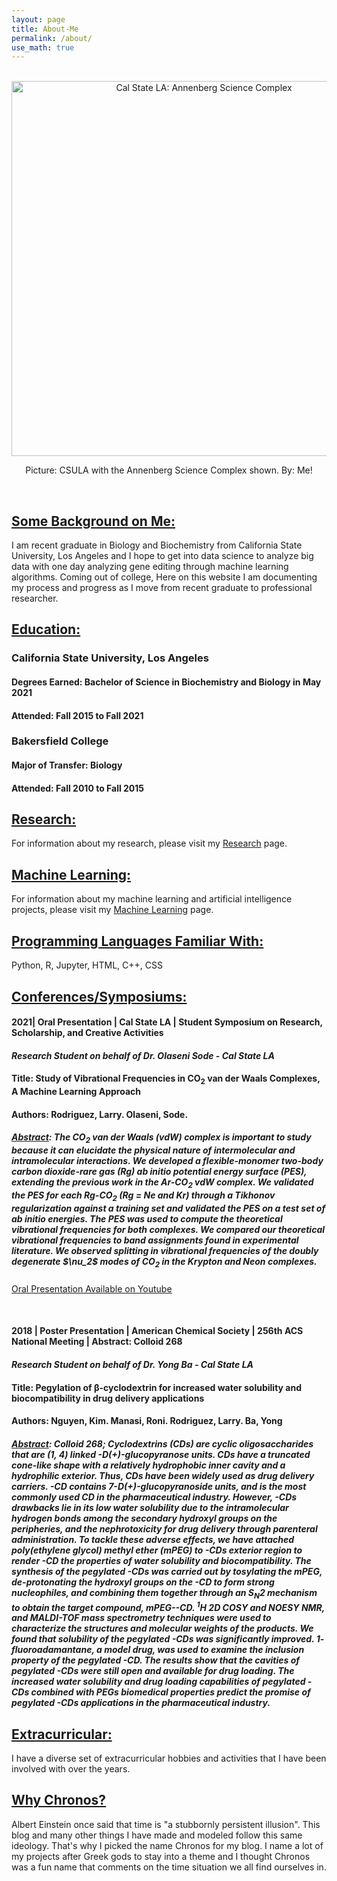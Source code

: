 ```yaml
---
layout: page
title: About-Me
permalink: /about/
use_math: true
---
```


<style type="text/css" media="screen">
  .container {
    text-align: center;
  }

</style>

<br>


<div class="container">
<img width="600" img src="https://i.ibb.co/SNKLbTp/csulapic.png" alt="Cal State LA: Annenberg Science Complex">
<p>Picture: CSULA with the Annenberg Science Complex shown. By: Me!</p>
</div>

<br>

<h2><u> Some Background on Me: </u></h2>

I am recent graduate in Biology and Biochemistry from California State University, Los Angeles and I hope to get into data science to analyze big data with one day analyzing gene editing through machine learning algorithms. Coming out of college, Here on this website I am documenting my process and progress as I move from recent graduate to professional researcher.

<h2><u> Education: </u></h2> 

<h3>California State University, Los Angeles</h3>

<h4>Degrees Earned: Bachelor of Science in Biochemistry and Biology in May 2021</h4>

<h4>Attended: Fall 2015 to Fall 2021</h4>


<h3>Bakersfield College</h3>

<h4>Major of Transfer: Biology</h4>

<h4>Attended: Fall 2010 to Fall 2015</h4>


<h2><u> Research: </u></h2> 
For information about my research, please visit my <a href="/research/">Research</a> page.

<h2><u> Machine Learning: </u></h2> 
For information about my machine learning and artificial intelligence projects, please visit my <a href="/artificialintelligence/">Machine Learning</a> page.

<h2><u> Programming Languages Familiar With:</u></h2>

Python, R, Jupyter, HTML, C++, CSS 

<h2><u> Conferences/Symposiums: </u></h2>


<h4><b>2021| Oral Presentation | Cal State LA | Student Symposium on Research, Scholarship, and Creative Activities</b></h4>

<h4><i>Research Student on behalf of Dr. Olaseni Sode - Cal State LA</i></h4>

<h4><b>Title: Study of Vibrational Frequencies in CO<sub>2</sub> van der Waals Complexes, A Machine Learning Approach</b></h4>

<h4>Authors: Rodriguez, Larry. Olaseni, Sode.</h4>

<h5><u>Abstract</u>: The CO<sub>2</sub> van der Waals (vdW) complex is important to study because it can elucidate the physical nature of intermolecular and intramolecular interactions. We developed a flexible-monomer two-body carbon dioxide-rare gas (Rg) <i> ab initio </i> potential energy surface (PES), extending the previous work in the Ar-CO<sub>2</sub>  vdW complex. We validated the PES for each Rg-CO<sub>2</sub>  (Rg = Ne and Kr) through a Tikhonov regularization against a training set and validated the PES on a test set of <i> ab initio </i> energies. The PES was used to compute the theoretical vibrational frequencies for both complexes. We compared our theoretical vibrational frequencies to band assignments found in experimental literature. We observed splitting in vibrational frequencies of the doubly degenerate $\nu_2$ modes of CO<sub>2</sub>  in the Krypton and Neon complexes.</h5>

<a href="https://www.youtube.com/watch?v=72dYTNtnTlg">Oral Presentation Available on Youtube</a>

<br>

<h4><b>2018 | Poster Presentation | American Chemical Society | 256th ACS National Meeting | Abstract: Colloid 268 </b></h4>

<h4><i>Research Student on behalf of Dr. Yong Ba - Cal State LA</i></h4>

<h4><b>Title: Pegylation of β-cyclodextrin for increased water solubility and biocompatibility in drug
delivery applications</b></h4>

<h4>Authors: Nguyen, Kim. Manasi, Roni. Rodriguez, Larry. Ba, Yong</h4>

<h5><u>Abstract</u>: Colloid 268; Cyclodextrins (CDs) are cyclic oligosaccharides that are (1, 4) linked -D(+)-glucopyranose units. CDs have a truncated cone-like shape with a relatively hydrophobic inner cavity and a hydrophilic exterior. Thus, CDs have been widely used as drug delivery carriers. -CD contains 7-D(+)-glucopyranoside units, and is the most commonly used CD in the pharmaceutical industry. However, -CDs drawbacks lie in its low water
solubility due to the intramolecular hydrogen bonds among the secondary hydroxyl groups on the peripheries,
and the nephrotoxicity for drug delivery through parenteral administration. To tackle these adverse effects, we
have attached poly(ethylene glycol) methyl ether (mPEG) to -CDs exterior region to render -CD the properties of
water solubility and biocompatibility. The synthesis of the pegylated -CDs was carried out by tosylating the
mPEG, de-protonating the hydroxyl groups on the -CD to form strong nucleophiles, and combining them
together through an S<sub>N</sub>2 mechanism to obtain the target compound, mPEG--CD. <sup>1</sup>H 2D COSY and NOESY
NMR, and MALDI-TOF mass spectrometry techniques were used to characterize the structures and molecular
weights of the products. We found that solubility of the pegylated -CDs was significantly improved. 1-
fluoroadamantane, a model drug, was used to examine the inclusion property of the pegylated -CD. The results
show that the cavities of pegylated -CDs were still open and available for drug loading. The increased water
solubility and drug loading capabilities of pegylated -CDs combined with PEGs biomedical properties predict
the promise of pegylated -CDs applications in the pharmaceutical industry.
</h5>

<h2><u> Extracurricular: </u></h2> 

I have a diverse set of extracurricular hobbies and activities that I have been involved with over the years. 

<h2><u> Why Chronos? </u></h2> 

Albert Einstein once said that time is "a stubbornly persistent illusion". This blog and many other things I have made and modeled follow this same ideology. That's why I picked the name Chronos for my blog. I name a lot of my projects after Greek gods to stay into a theme and I thought Chronos was a fun name that comments on the time situation we all find ourselves in. 

